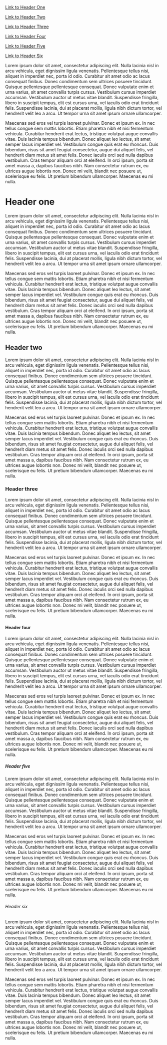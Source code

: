 [Link to Header One](#header-one)

[Link to Header Two](#header-two)

[Link to Header Three](#header-three)

[Link to Header Four](#header-four)

[Link to Header Five](#header-five)

[Link to Header Six](#header-six)

Lorem ipsum dolor sit amet, consectetur adipiscing elit. Nulla lacinia nisl in arcu vehicula, eget dignissim ligula venenatis. Pellentesque tellus nisi, aliquet in imperdiet nec, porta id odio. Curabitur sit amet odio ac lacus consequat finibus. Donec condimentum sem ultrices posuere tincidunt. Quisque pellentesque pellentesque consequat. Donec vulputate enim et urna varius, sit amet convallis turpis cursus. Vestibulum cursus imperdiet accumsan. Vestibulum auctor ut metus vitae blandit. Suspendisse fringilla, libero in suscipit tempus, elit est cursus urna, vel iaculis odio erat tincidunt felis. Suspendisse lacinia, dui at placerat mollis, ligula nibh dictum tortor, vel hendrerit velit leo a arcu. Ut tempor urna sit amet ipsum ornare ullamcorper.

Maecenas sed eros vel turpis laoreet pulvinar. Donec et ipsum ex. In nec tellus congue sem mattis lobortis. Etiam pharetra nibh et nisi fermentum vehicula. Curabitur hendrerit erat lectus, tristique volutpat augue convallis vitae. Duis lacinia tempus bibendum. Donec aliquet leo lectus, sit amet semper lacus imperdiet vel. Vestibulum congue quis erat eu rhoncus. Duis bibendum, risus sit amet feugiat consectetur, augue dui aliquet felis, vel hendrerit diam metus sit amet felis. Donec iaculis orci sed nulla dapibus vestibulum. Cras tempor aliquam orci at eleifend. In orci ipsum, porta sit amet massa a, dapibus faucibus nibh. Nam consectetur rutrum ex, eu ultrices augue lobortis non. Donec mi velit, blandit nec posuere ut, scelerisque eu felis. Ut pretium bibendum ullamcorper. Maecenas eu mi nulla.

# Header one
Lorem ipsum dolor sit amet, consectetur adipiscing elit. Nulla lacinia nisl in arcu vehicula, eget dignissim ligula venenatis. Pellentesque tellus nisi, aliquet in imperdiet nec, porta id odio. Curabitur sit amet odio ac lacus consequat finibus. Donec condimentum sem ultrices posuere tincidunt. Quisque pellentesque pellentesque consequat. Donec vulputate enim et urna varius, sit amet convallis turpis cursus. Vestibulum cursus imperdiet accumsan. Vestibulum auctor ut metus vitae blandit. Suspendisse fringilla, libero in suscipit tempus, elit est cursus urna, vel iaculis odio erat tincidunt felis. Suspendisse lacinia, dui at placerat mollis, ligula nibh dictum tortor, vel hendrerit velit leo a arcu. Ut tempor urna sit amet ipsum ornare ullamcorper.

Maecenas sed eros vel turpis laoreet pulvinar. Donec et ipsum ex. In nec tellus congue sem mattis lobortis. Etiam pharetra nibh et nisi fermentum vehicula. Curabitur hendrerit erat lectus, tristique volutpat augue convallis vitae. Duis lacinia tempus bibendum. Donec aliquet leo lectus, sit amet semper lacus imperdiet vel. Vestibulum congue quis erat eu rhoncus. Duis bibendum, risus sit amet feugiat consectetur, augue dui aliquet felis, vel hendrerit diam metus sit amet felis. Donec iaculis orci sed nulla dapibus vestibulum. Cras tempor aliquam orci at eleifend. In orci ipsum, porta sit amet massa a, dapibus faucibus nibh. Nam consectetur rutrum ex, eu ultrices augue lobortis non. Donec mi velit, blandit nec posuere ut, scelerisque eu felis. Ut pretium bibendum ullamcorper. Maecenas eu mi nulla.

## Header two
Lorem ipsum dolor sit amet, consectetur adipiscing elit. Nulla lacinia nisl in arcu vehicula, eget dignissim ligula venenatis. Pellentesque tellus nisi, aliquet in imperdiet nec, porta id odio. Curabitur sit amet odio ac lacus consequat finibus. Donec condimentum sem ultrices posuere tincidunt. Quisque pellentesque pellentesque consequat. Donec vulputate enim et urna varius, sit amet convallis turpis cursus. Vestibulum cursus imperdiet accumsan. Vestibulum auctor ut metus vitae blandit. Suspendisse fringilla, libero in suscipit tempus, elit est cursus urna, vel iaculis odio erat tincidunt felis. Suspendisse lacinia, dui at placerat mollis, ligula nibh dictum tortor, vel hendrerit velit leo a arcu. Ut tempor urna sit amet ipsum ornare ullamcorper.

Maecenas sed eros vel turpis laoreet pulvinar. Donec et ipsum ex. In nec tellus congue sem mattis lobortis. Etiam pharetra nibh et nisi fermentum vehicula. Curabitur hendrerit erat lectus, tristique volutpat augue convallis vitae. Duis lacinia tempus bibendum. Donec aliquet leo lectus, sit amet semper lacus imperdiet vel. Vestibulum congue quis erat eu rhoncus. Duis bibendum, risus sit amet feugiat consectetur, augue dui aliquet felis, vel hendrerit diam metus sit amet felis. Donec iaculis orci sed nulla dapibus vestibulum. Cras tempor aliquam orci at eleifend. In orci ipsum, porta sit amet massa a, dapibus faucibus nibh. Nam consectetur rutrum ex, eu ultrices augue lobortis non. Donec mi velit, blandit nec posuere ut, scelerisque eu felis. Ut pretium bibendum ullamcorper. Maecenas eu mi nulla.

### Header three
Lorem ipsum dolor sit amet, consectetur adipiscing elit. Nulla lacinia nisl in arcu vehicula, eget dignissim ligula venenatis. Pellentesque tellus nisi, aliquet in imperdiet nec, porta id odio. Curabitur sit amet odio ac lacus consequat finibus. Donec condimentum sem ultrices posuere tincidunt. Quisque pellentesque pellentesque consequat. Donec vulputate enim et urna varius, sit amet convallis turpis cursus. Vestibulum cursus imperdiet accumsan. Vestibulum auctor ut metus vitae blandit. Suspendisse fringilla, libero in suscipit tempus, elit est cursus urna, vel iaculis odio erat tincidunt felis. Suspendisse lacinia, dui at placerat mollis, ligula nibh dictum tortor, vel hendrerit velit leo a arcu. Ut tempor urna sit amet ipsum ornare ullamcorper.

Maecenas sed eros vel turpis laoreet pulvinar. Donec et ipsum ex. In nec tellus congue sem mattis lobortis. Etiam pharetra nibh et nisi fermentum vehicula. Curabitur hendrerit erat lectus, tristique volutpat augue convallis vitae. Duis lacinia tempus bibendum. Donec aliquet leo lectus, sit amet semper lacus imperdiet vel. Vestibulum congue quis erat eu rhoncus. Duis bibendum, risus sit amet feugiat consectetur, augue dui aliquet felis, vel hendrerit diam metus sit amet felis. Donec iaculis orci sed nulla dapibus vestibulum. Cras tempor aliquam orci at eleifend. In orci ipsum, porta sit amet massa a, dapibus faucibus nibh. Nam consectetur rutrum ex, eu ultrices augue lobortis non. Donec mi velit, blandit nec posuere ut, scelerisque eu felis. Ut pretium bibendum ullamcorper. Maecenas eu mi nulla.

#### Header four
Lorem ipsum dolor sit amet, consectetur adipiscing elit. Nulla lacinia nisl in arcu vehicula, eget dignissim ligula venenatis. Pellentesque tellus nisi, aliquet in imperdiet nec, porta id odio. Curabitur sit amet odio ac lacus consequat finibus. Donec condimentum sem ultrices posuere tincidunt. Quisque pellentesque pellentesque consequat. Donec vulputate enim et urna varius, sit amet convallis turpis cursus. Vestibulum cursus imperdiet accumsan. Vestibulum auctor ut metus vitae blandit. Suspendisse fringilla, libero in suscipit tempus, elit est cursus urna, vel iaculis odio erat tincidunt felis. Suspendisse lacinia, dui at placerat mollis, ligula nibh dictum tortor, vel hendrerit velit leo a arcu. Ut tempor urna sit amet ipsum ornare ullamcorper.

Maecenas sed eros vel turpis laoreet pulvinar. Donec et ipsum ex. In nec tellus congue sem mattis lobortis. Etiam pharetra nibh et nisi fermentum vehicula. Curabitur hendrerit erat lectus, tristique volutpat augue convallis vitae. Duis lacinia tempus bibendum. Donec aliquet leo lectus, sit amet semper lacus imperdiet vel. Vestibulum congue quis erat eu rhoncus. Duis bibendum, risus sit amet feugiat consectetur, augue dui aliquet felis, vel hendrerit diam metus sit amet felis. Donec iaculis orci sed nulla dapibus vestibulum. Cras tempor aliquam orci at eleifend. In orci ipsum, porta sit amet massa a, dapibus faucibus nibh. Nam consectetur rutrum ex, eu ultrices augue lobortis non. Donec mi velit, blandit nec posuere ut, scelerisque eu felis. Ut pretium bibendum ullamcorper. Maecenas eu mi nulla.

##### Header five
Lorem ipsum dolor sit amet, consectetur adipiscing elit. Nulla lacinia nisl in arcu vehicula, eget dignissim ligula venenatis. Pellentesque tellus nisi, aliquet in imperdiet nec, porta id odio. Curabitur sit amet odio ac lacus consequat finibus. Donec condimentum sem ultrices posuere tincidunt. Quisque pellentesque pellentesque consequat. Donec vulputate enim et urna varius, sit amet convallis turpis cursus. Vestibulum cursus imperdiet accumsan. Vestibulum auctor ut metus vitae blandit. Suspendisse fringilla, libero in suscipit tempus, elit est cursus urna, vel iaculis odio erat tincidunt felis. Suspendisse lacinia, dui at placerat mollis, ligula nibh dictum tortor, vel hendrerit velit leo a arcu. Ut tempor urna sit amet ipsum ornare ullamcorper.

Maecenas sed eros vel turpis laoreet pulvinar. Donec et ipsum ex. In nec tellus congue sem mattis lobortis. Etiam pharetra nibh et nisi fermentum vehicula. Curabitur hendrerit erat lectus, tristique volutpat augue convallis vitae. Duis lacinia tempus bibendum. Donec aliquet leo lectus, sit amet semper lacus imperdiet vel. Vestibulum congue quis erat eu rhoncus. Duis bibendum, risus sit amet feugiat consectetur, augue dui aliquet felis, vel hendrerit diam metus sit amet felis. Donec iaculis orci sed nulla dapibus vestibulum. Cras tempor aliquam orci at eleifend. In orci ipsum, porta sit amet massa a, dapibus faucibus nibh. Nam consectetur rutrum ex, eu ultrices augue lobortis non. Donec mi velit, blandit nec posuere ut, scelerisque eu felis. Ut pretium bibendum ullamcorper. Maecenas eu mi nulla.

###### Header six
Lorem ipsum dolor sit amet, consectetur adipiscing elit. Nulla lacinia nisl in arcu vehicula, eget dignissim ligula venenatis. Pellentesque tellus nisi, aliquet in imperdiet nec, porta id odio. Curabitur sit amet odio ac lacus consequat finibus. Donec condimentum sem ultrices posuere tincidunt. Quisque pellentesque pellentesque consequat. Donec vulputate enim et urna varius, sit amet convallis turpis cursus. Vestibulum cursus imperdiet accumsan. Vestibulum auctor ut metus vitae blandit. Suspendisse fringilla, libero in suscipit tempus, elit est cursus urna, vel iaculis odio erat tincidunt felis. Suspendisse lacinia, dui at placerat mollis, ligula nibh dictum tortor, vel hendrerit velit leo a arcu. Ut tempor urna sit amet ipsum ornare ullamcorper.

Maecenas sed eros vel turpis laoreet pulvinar. Donec et ipsum ex. In nec tellus congue sem mattis lobortis. Etiam pharetra nibh et nisi fermentum vehicula. Curabitur hendrerit erat lectus, tristique volutpat augue convallis vitae. Duis lacinia tempus bibendum. Donec aliquet leo lectus, sit amet semper lacus imperdiet vel. Vestibulum congue quis erat eu rhoncus. Duis bibendum, risus sit amet feugiat consectetur, augue dui aliquet felis, vel hendrerit diam metus sit amet felis. Donec iaculis orci sed nulla dapibus vestibulum. Cras tempor aliquam orci at eleifend. In orci ipsum, porta sit amet massa a, dapibus faucibus nibh. Nam consectetur rutrum ex, eu ultrices augue lobortis non. Donec mi velit, blandit nec posuere ut, scelerisque eu felis. Ut pretium bibendum ullamcorper. Maecenas eu mi nulla.
